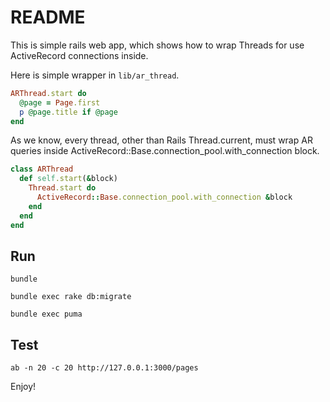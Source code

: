 # README

This is simple rails web app, which shows how to wrap Threads for use ActiveRecord connections inside.

Here is simple wrapper in `lib/ar_thread`.

```ruby
ARThread.start do
  @page = Page.first
  p @page.title if @page
end
```

As we know, every thread, other than Rails Thread.current, must wrap AR queries inside ActiveRecord::Base.connection_pool.with_connection block.

```ruby
class ARThread
  def self.start(&block)
    Thread.start do
      ActiveRecord::Base.connection_pool.with_connection &block
    end
  end
end
```

## Run

```
bundle
```

```
bundle exec rake db:migrate
```

```
bundle exec puma
```

## Test

```
ab -n 20 -c 20 http://127.0.0.1:3000/pages
```

Enjoy!
